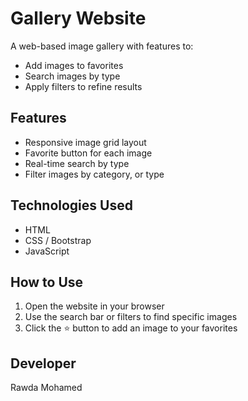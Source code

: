 # Gallery Website

A web-based image gallery with features to:

- Add images to favorites
- Search images by type
- Apply filters to refine results

## Features

- Responsive image grid layout
- Favorite button for each image
- Real-time search by type
- Filter images by category, or type

## Technologies Used

- HTML
- CSS / Bootstrap
- JavaScript

## How to Use

1. Open the website in your browser
2. Use the search bar or filters to find specific images
3. Click the ⭐ button to add an image to your favorites

## Developer

Rawda Mohamed
